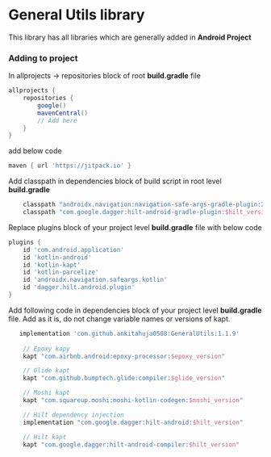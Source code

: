 # General Utils library
This library has all libraries which are generally added in **Android Project**

### Adding to project
In allprojects -> repositories block of root **build.gradle** file

```groovy
allprojects {
    repositories {
        google()
        mavenCentral()
        // Add here
    }
}
```

add below code
```groovy
maven { url 'https://jitpack.io' }
```

Add classpath in dependencies block of build script in root level **build.gradle**

```groovy
    classpath "androidx.navigation:navigation-safe-args-gradle-plugin:2.3.5"
    classpath "com.google.dagger:hilt-android-gradle-plugin:$hilt_version"
```

Replace plugins block of your project level **build.gradle** file with below code

```groovy
plugins {
    id 'com.android.application'
    id 'kotlin-android'
    id 'kotlin-kapt'
    id 'kotlin-parcelize'
    id 'androidx.navigation.safeargs.kotlin'
    id 'dagger.hilt.android.plugin'
}
```

Add following code in dependencies block of your project level **build.gradle** file. Add as it is, do not change variable names or versions of kapt.

```groovy
   implementation 'com.github.ankitahuja0508:GeneralUtils:1.1.9'
    
    // Epoxy kapy
    kapt "com.airbnb.android:epoxy-processor:$epoxy_version"

    // Glide kapt
    kapt "com.github.bumptech.glide:compiler:$glide_version"

    // Moshi kapt
    kapt "com.squareup.moshi:moshi-kotlin-codegen:$moshi_version"

    // Hilt dependency injection
    implementation "com.google.dagger:hilt-android:$hilt_version"

    // Hilt kapt
    kapt "com.google.dagger:hilt-android-compiler:$hilt_version"
```